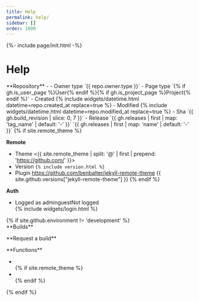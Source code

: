 ```yaml
---
title: Help
permalink: help/
sidebar: []
order: 1000
---
```

{%- include page/init.html -%}
# Help
<div class="grid">
  <div markdown="1">
**Repository**
- <https://github.com/{{ gh.repository_nwo }}>
- Owner type `{{ repo.owner.type }}`
- Page type `{% if gh.is_user_page %}User{% endif %}{% if gh.is_project_page %}Project{% endif %}`
- Created {% include widgets/datetime.html datetime=repo.created_at replace=true %}
- Modified {% include widgets/datetime.html datetime=repo.modified_at replace=true %}
- Sha `{{ gh.build_revision | slice: 0, 7 }}`
- Release `{{ gh.releases | first | map: 'tag_name' | default: '-' }}` `{{ gh.releases | first | map: 'name' | default: '-' }}`
{% if site.remote_theme %}

**Remote**
- Theme <{{ site.remote_theme | split: '@' | first | prepend: 'https://github.com/' }}>
- Version `{% include version.html %}`
- Plugin <https://github.com/benbalter/jekyll-remote-theme> {{ site.github.versions["jekyll-remote-theme"] }}
{% endif %}

**Auth**
<ul>
  <li><span apply-if-parent='hidden|html:not(.logged)'>Logged as <span apply-if-parent='hidden|html:not(.role-admin)'>admin</span><span apply-if-parent='hidden|html:not(.role-guest)'>guest</span></span><span apply-if-parent='hidden|.logged'>Not logged</span></li>
  {% include widgets/login.html %}
</ul>
  </div>
  <div markdown="1">
{% if site.github.environment != 'development' %}<div apply-if-parent='hidden|html:not(.role-admin)' markdown="1">
**Builds**
<ul github-api-url='repos/pages/builds/latest' github-api-text='Latest' github-api-out='status, created_at'></ul>
**Request a build**
<ul github-api-url='repos/pages/builds' github-api-method='POST' github-api-out='status'></ul>
</div>
**Functions**
<ul>
  <li switch-boolean='functions|check_build'></li>
  {% if site.remote_theme %}<li apply-if-parent='hidden|html:not(.role-admin)' switch-boolean='functions|check_remote'></li>{% endif %}
</ul>{% endif %}
  </div>
</div>